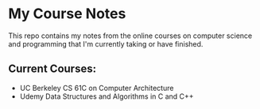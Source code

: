 # My Course Notes
This repo contains my notes from the online courses on computer science and programming that I'm currently taking or have finished.

## Current Courses:
- UC Berkeley CS 61C on Computer Architecture
- Udemy Data Structures and Algorithms in C and C++
